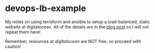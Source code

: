 # devops-lb-example

My notes on using terraform and ansible to setup a load-balanced,
static website at digitalocean. All of the details are in 
the 
[blog post](https://chrisstrelioff.ws/sandbox/2025/04/06/terraform_and_ansible_for_loadbalanced_site_at_digitalocean/)
so I will not repeat them here!

Remember, resources at *digitalocean* are NOT free, so proceed with caution!
